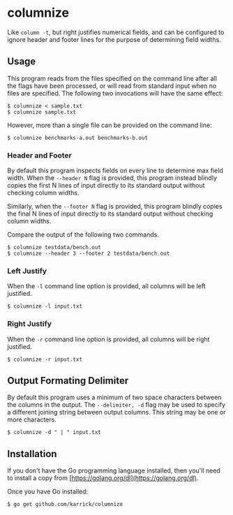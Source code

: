 # columnize

Like `column -t`, but right justifies numerical fields, and can be
configured to ignore header and footer lines for the purpose of
determining field widths.

## Usage

This program reads from the files specified on the command line after
all the flags have been processed, or will read from standard input
when no files are specified. The following two invocations will have
the same effect:

    $ columnize < sample.txt
    $ columnize sample.txt

However, more than a single file can be provided on the command line:

    $ columnize benchmarks-a.out benchmarks-b.out

### Header and Footer

By default this program inspects fields on every line to determine max
field width. When the `--header N` flag is provided, this program
instead blindly copies the first N lines of input directly to its
standard output without checking column widths.

Similarly, when the `--footer N` flag is provided, this program
blindly copies the final N lines of input directly to its standard
output without checking column widths.

Compare the output of the following two commands.

    $ columnize testdata/bench.out
    $ columnize --header 3 --footer 2 testdata/bench.out

### Left Justify

When the `-l` command line option is provided, all columns will be
left justified.

    $ columnize -l input.txt

### Right Justify

When the `-r` command line option is provided, all columns will be
right justified.

    $ columnize -r input.txt

## Output Formating Delimiter

By default this program uses a minimum of two space characters between
the columns in the output. The `--delimiter, -d` flag may be used to
specify a different joining string between output columns. This string
may be one or more characters.

    $ columnize -d " | " input.txt

## Installation

If you don't have the Go programming language installed, then you'll
need to install a copy from
[https://golang.org/dl](https://golang.org/dl).

Once you have Go installed:

    $ go get github.com/karrick/columnize
